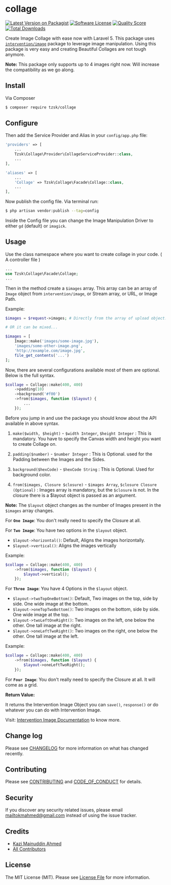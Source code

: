 # collage

[![Latest Version on Packagist][ico-version]][link-packagist]
[![Software License][ico-license]](LICENSE.md)
[![Quality Score][ico-code-quality]][link-code-quality]
[![Total Downloads][ico-downloads]][link-downloads]

Create Image Collage with ease now with Laravel 5. This package uses [`intervention/image`](https://github.com/Intervention/image) package to leverage image manipulation.
Using this package is very easy and creating Beautiful Collages are not tough anymore.

**Note:** This package only supports up to 4 images right now. Will increase the compatibility as we go along.

## Install

Via Composer

``` bash
$ composer require tzsk/collage
```

## Configure

Then add the Service Provider and Alias in your `config/app.php` file:

```php
'providers' => [
    ...
    Tzsk\Collage\Provider\CollageServiceProvider::class,
    ...
],

'aliases' => [
    ...
    'Collage' => Tzsk\Collage\Facade\Collage::class,
    ...
],
```

Now publish the config file. Via terminal run:

``` bash
$ php artisan vendor:publish --tag=config
```

Inside the Config file you can change the Image Manipulation Driver to either `gd` (default) or `imagick`.

## Usage

Use the class namespace where you want to create collage in your code. ( A controller file )

``` php
...
use Tzsk\Collage\Facade\Collage;
...
```

Then in the method create a `$images` array. This array can be an array of `Image` object from `intervention/image`, 
or Stream array, or URL, or Image Path.

Example:

```php
$images = $request->images; # Directly from the array of upload object.

# OR it can be mixed...

$images = [
    Image::make('images/some-image.jpg'),
    'images/some-other-image.png',
    'http://example.com/image.jpg',
    file_get_contents('...')
];
```

Now, there are several configurations available most of them are optional. Below is the full syntax.

```php
$collage = Collage::make(400, 400)
    ->padding(10)
    ->background('#f00')
    ->from($images, function ($layout) {
        ...
    });
```

Before you jump in and use the package you should know about the API available in above syntax.

1. `make($width, $height)` - `$width Integer`, `$height Integer` : 
    This is mandatory. You have to specify the Canvas width and height you want to create Collage on.
    
2. `padding($number)` - `$number Integer` :
    This is Optional. used for the Padding between the Images and the Sides.
    
3. `background($hexCode)` - `$hexCode String` :
    This is Optional. Used for background color.
    
4. `from($images, Closure $closure)` - `$images Array`, `$closure Closure (Optional)` :
    Images array is mandatory, but the `$closure` is not. In the closure there is a $layout object is passed as an argument.
    
**Note:** The `$layout` object changes as the number of Images present in the `$images` array changes.

For **`One Image`**: You don't really need to specify the Closure at all.



For **`Two Image`**: You have two options in the `$layout` object.

- `$layout->horizontal()`: Default, Aligns the images horizontally.
- `$layout->vertical()`: Aligns the images vertically

Example:

```php
$collage = Collage::make(400, 400)
    ->from($images, function ($layout) {
        $layout->vertical();
    });
```



For **`Three Image`**: You have 4 Options in the `$layout` object.

- `$layout->twoTopOneBottom()`: Default, Two images on the top, side by side. One wide image at the bottom.
- `$layout->oneTopTwoBottom()`: Two images on the bottom, side by side. One wide image at the top.
- `$layout->twoLeftOneRight()`: Two images on the left, one below the other. One tall image at the right.
- `$layout->oneLeftTwoRight()`: Two images on the right, one below the other. One tall image at the left.
   
Example:

```php
$collage = Collage::make(400, 400)
    ->from($images, function ($layout) {
        $layout->oneLeftTwoRight();
    });
```

For **`Four Image`**: You don't really need to specify the Closure at all. It will come as a grid.

**Return Value:**

It returns the Intervention Image Object you can `save()`, `response()` or do whatever you can do with Intervention Image.

Visit: [Intervention Image Documentation](http://image.intervention.io) to know more.

## Change log

Please see [CHANGELOG](CHANGELOG.md) for more information on what has changed recently.

## Contributing

Please see [CONTRIBUTING](CONTRIBUTING.md) and [CODE_OF_CONDUCT](CODE_OF_CONDUCT.md) for details.

## Security

If you discover any security related issues, please email mailtokmahmed@gmail.com instead of using the issue tracker.

## Credits

- [Kazi Mainuddin Ahmed][link-author]
- [All Contributors][link-contributors]

## License

The MIT License (MIT). Please see [License File](LICENSE.md) for more information.

[ico-version]: https://img.shields.io/packagist/v/tzsk/collage.svg?style=flat-square
[ico-license]: https://img.shields.io/badge/license-MIT-brightgreen.svg?style=flat-square
[ico-travis]: https://img.shields.io/travis/tzsk/collage/master.svg?style=flat-square
[ico-scrutinizer]: https://img.shields.io/scrutinizer/coverage/g/tzsk/collage.svg?style=flat-square
[ico-code-quality]: https://img.shields.io/scrutinizer/g/tzsk/collage.svg?style=flat-square
[ico-downloads]: https://img.shields.io/packagist/dt/tzsk/collage.svg?style=flat-square

[link-packagist]: https://packagist.org/packages/tzsk/collage
[link-travis]: https://travis-ci.org/tzsk/collage
[link-scrutinizer]: https://scrutinizer-ci.com/g/tzsk/collage/code-structure
[link-code-quality]: https://scrutinizer-ci.com/g/tzsk/collage
[link-downloads]: https://packagist.org/packages/tzsk/collage
[link-author]: https://github.com/tzsk
[link-contributors]: ../../contributors
